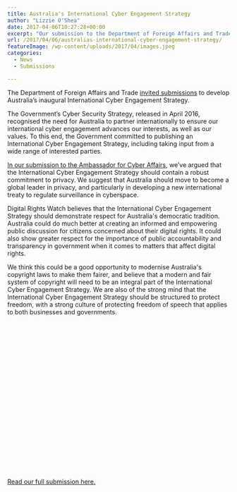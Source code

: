 ```yaml
---
title: Australia's International Cyber Engagement Strategy
author: "Lizzie O'Shea"
date: 2017-04-06T10:27:28+00:00
excerpt: "Our submission to the Department of Foreign Affairs and Trade's development of Australia's inaugural International Cyber Engagement Strategy."
url: /2017/04/06/australias-international-cyber-engagement-strategy/
featureImage: /wp-content/uploads/2017/04/images.jpeg
categories:
  - News
  - Submissions

---
```

The Department of Foreign Affairs and Trade [invited submissions][1] to develop Australia&#8217;s inaugural International Cyber Engagement Strategy.

The Government&#8217;s Cyber Security Strategy, released in April 2016, recognised the need for Australia to partner internationally to ensure our international cyber engagement advances our interests, as well as our values. To this end, the Government committed to publishing an International Cyber Engagement Strategy, including taking input from a wide range of interested parties.

[In our submission to the Ambassador for Cyber Affairs][2], we&#8217;ve argued that the International Cyber Engagement Strategy should contain a robust commitment to privacy. We suggest that Australia should move to become a global leader in privacy, and particularly in developing a new international treaty to regulate surveillance in cyberspace.

Digital Rights Watch believes that the International Cyber Engagement Strategy should demonstrate respect for Australia's democratic tradition. Australia could do much better at creating an informed and empowering public discussion for citizens concerned about their digital rights. It could also show greater respect for the importance of public accountability and transparency in government when it comes to matters that affect digital rights.

We think this could be a good opportunity to modernise Australia's copyright laws to make them fairer, and believe that a modern and fair system of copyright will need to be an integral part of the International Cyber Engagement Strategy. We are also of the strong mind that the International Cyber Engagement Strategy should be structured to protect freedom, with a strong culture of protecting freedom of speech that applies to both businesses and governments.

<div data-configid="29076025/47068553" style="width:100%; height:340px;" class="issuuembed">
</div>



[Read our full submission here.][2]

 [1]: http://dfat.gov.au/international-relations/themes/cyber-affairs/Pages/call-for-submissions-international-cyber-engagement-strategy.aspx
 [2]: /wp-content/uploads/2017/04/SubmissionInternationalCyberEngagementStrategy.pdf
